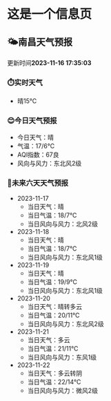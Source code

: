 # 这是一个信息页 
## 🌤️**南昌**天气预报
更新时间**2023-11-16 17:35:03**
### ⏱️实时天气
- 晴15℃
### 😊今日天气预报
- 今日天气：晴
- 气温：17/6℃
- AQI指数：67良
- 风向与风力：东北风2级
### 🤩未来六天天气预报
- 2023-11-17
  - 当日天气：晴
  - 当日气温：18/7℃
  - 当日风向与风力：北风2级
- 2023-11-18
  - 当日天气：晴
  - 当日气温：18/7℃
  - 当日风向与风力：东北风1级
- 2023-11-19
  - 当日天气：晴
  - 当日气温：19/9℃
  - 当日风向与风力：东北风1级
- 2023-11-20
  - 当日天气：晴转多云
  - 当日气温：20/11℃
  - 当日风向与风力：东北风2级
- 2023-11-21
  - 当日天气：多云
  - 当日气温：21/11℃
  - 当日风向与风力：东风1级
- 2023-11-22
  - 当日天气：多云转阴
  - 当日气温：22/14℃
  - 当日风向与风力：微风2级


